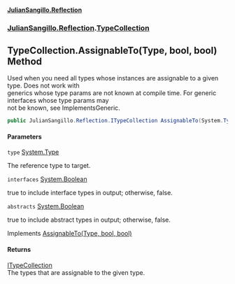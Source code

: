#### [JulianSangillo.Reflection](JulianSangillo.Reflection/AssemblyInfo.md 'index')
### [JulianSangillo.Reflection](JulianSangillo.Reflection/README.md 'JulianSangillo.Reflection').[TypeCollection](JulianSangillo.Reflection/TypeCollection/README.md 'JulianSangillo.Reflection.TypeCollection')

## TypeCollection.AssignableTo(Type, bool, bool) Method

Used when you need all types whose instances are assignable to a given type. Does not work with  
generics whose type params are not known at compile time. For generic interfaces whose type params may  
not be known, see ImplementsGeneric.

```csharp
public JulianSangillo.Reflection.ITypeCollection AssignableTo(System.Type type, bool interfaces=false, bool abstracts=false);
```
#### Parameters

<a name='JulianSangillo.Reflection.TypeCollection.AssignableTo(System.Type,bool,bool).type'></a>

`type` [System.Type](https://docs.microsoft.com/en-us/dotnet/api/System.Type 'System.Type')

The reference type to target.

<a name='JulianSangillo.Reflection.TypeCollection.AssignableTo(System.Type,bool,bool).interfaces'></a>

`interfaces` [System.Boolean](https://docs.microsoft.com/en-us/dotnet/api/System.Boolean 'System.Boolean')

true to include interface types in output; otherwise, false.

<a name='JulianSangillo.Reflection.TypeCollection.AssignableTo(System.Type,bool,bool).abstracts'></a>

`abstracts` [System.Boolean](https://docs.microsoft.com/en-us/dotnet/api/System.Boolean 'System.Boolean')

true to include abstract types in output; otherwise, false.

Implements [AssignableTo(Type, bool, bool)](JulianSangillo.Reflection/ITypeCollection/AssignableTo(Type,bool,bool)/README.md 'JulianSangillo.Reflection.ITypeCollection.AssignableTo(System.Type, bool, bool)')

#### Returns
[ITypeCollection](JulianSangillo.Reflection/ITypeCollection/README.md 'JulianSangillo.Reflection.ITypeCollection')  
The types that are assignable to the given type.